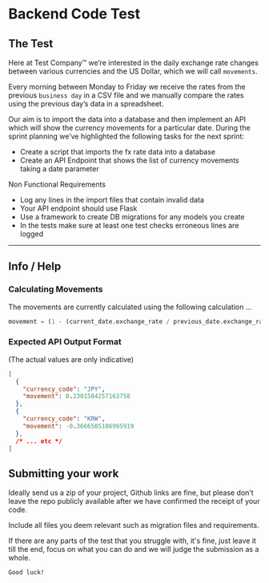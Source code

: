 # Backend Code Test

## The Test
Here at Test Company™ we’re interested in the daily exchange rate changes between various currencies and the US Dollar, which we will call `movements`.

Every morning between Monday to Friday we receive the rates from the previous `business day` in a CSV file and we manually compare the rates using the previous day’s data in a spreadsheet.

Our aim is to import the data into a database and then implement an API which will show the currency movements for a particular date. During the sprint planning we’ve highlighted the following tasks for the next sprint:

- Create a script that imports the fx rate data into a database
- Create an API Endpoint that shows the list of currency movements taking a date parameter

Non Functional Requirements
- Log any lines in the import files that contain invalid data
- Your API endpoint should use Flask
- Use a framework to create DB migrations for any models you create
- In the tests make sure at least one test checks erroneous lines are logged
****
## Info / Help

### Calculating Movements

The movements are currently calculated using the following calculation …

```python
movement = (1 - (current_date.exchange_rate / previous_date.exchange_rate)) * 100
```

### Expected API Output Format

(The actual values are only indicative)
```json
[
  {
    "currency_code": "JPY",
    "movement": 0.2301584257163758
  },
  {
    "currency_code": "KRW",
    "movement": -0.3666585186995919
  },
  /* ... etc */
]
```

## Submitting your work

Ideally send us a zip of your project, Github links are fine, but please don’t leave the repo publicly available after we have confirmed the receipt of your code.

Include all files you deem relevant such as migration files and requirements.

If there are any parts of the test that you struggle with, it's fine, just leave it till the end, focus on what you can do and we will judge the submission as a whole.

`Good luck!`
